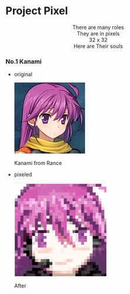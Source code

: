 # Project Pixel

<center><p> 
    There are many roles<br>
    They are in pixels<br>
    32 x 32<br>
    Here are Their souls<br>
    </p></center>

### No.1 Kanami

   * original

     ![original](./images/kanami_o.png)

     Kanami from Rance
     
   * pixeled
   
     ![after](./images/kanami_p.png)

     After
     

